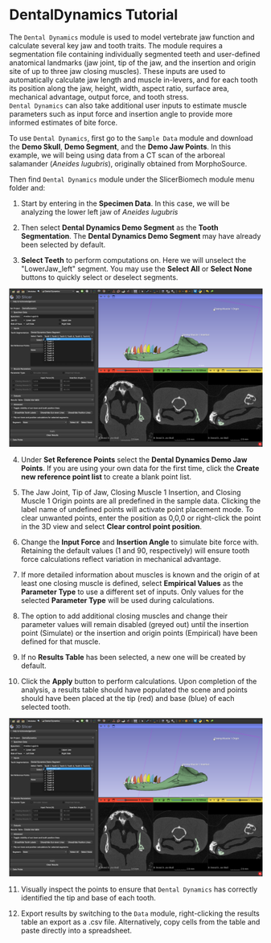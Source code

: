 # DentalDynamics Tutorial

The `Dental Dynamics` module is used to model vertebrate jaw function and calculate several key jaw and tooth traits. 
The module requires a segmentation file containing individually segmented teeth and user-defined anatomical landmarks (jaw joint, tip of the jaw, and the insertion and origin site of up to three jaw closing muscles). 
These inputs are used to automatically calculate jaw length and muscle in-levers, and for each tooth its position along the jaw, height, width, aspect ratio, surface area, mechanical advantage, output force, and tooth stress.  
`Dental Dynamics` can also take additional user inputs to estimate muscle parameters such as input force and insertion angle to provide more informed estimates of bite force.


To use `Dental Dynamics`, first go to the `Sample Data` module and download the **Demo Skull**, **Demo Segment**, and the **Demo Jaw Points**. In this example, we will being using data from a CT scan of the arboreal 
salamander (*Aneides lugubris*), originally obtained from MorphoSource.

Then find `Dental Dynamics` module under the SlicerBiomech module menu folder and:

1. Start by entering in the **Specimen Data**. In this case, we will be analyzing the lower left jaw of *Aneides lugubris*

2. Then select **Dental Dynamics Demo Segment** as the **Tooth Segmentation**. The **Dental Dynamics Demo Segment** may have already been selected by default.

3. **Select Teeth** to perform computations on. Here we will unselect the "LowerJaw_left" segment. You may use the **Select All** or **Select None** buttons to quickly select or deselect segments.

<img src="DentalDynamicsTut1.png">

4. Under **Set Reference Points** select the **Dental Dynamics Demo Jaw Points**. If you are using your own data for the first time, click the **Create new reference point list** to create a blank point list.

5. The Jaw Joint, Tip of Jaw, Closing Muscle 1 Insertion, and Closing Muscle 1 Origin points are all predefined in the sample data. Clicking the label name of undefined points will activate point placement mode. To clear unwanted points, enter the position as 0,0,0 or right-click the point in the 3D view and select **Clear control point position**.

6. Change the **Input Force** and **Insertion Angle** to simulate bite force with. Retaining the default values (1 and 90, respectively) will ensure tooth force calculations reflect variation in mechanical advantage. 

7. If more detailed information about muscles is known and the origin of at least one closing muscle is defined, select **Empirical Values** as the **Parameter Type** to use a different set of inputs. Only values for the selected **Parameter Type** will be used during calculations.

8. The option to add additional closing muscles and change their parameter values will remain disabled (greyed out) until the insertion point (Simulate) or the insertion and origin points (Empirical) have been defined for that muscle.

9. If no **Results Table** has been selected, a new one will be created by default.

10. Click the **Apply** button to perform calculations. Upon completion of the analysis, a results table should have populated the scene and points should have been placed at the tip (red) and base (blue) of each selected tooth. 

<img src="DentalDynamicsTut1.png">

11. Visually inspect the points to ensure that `Dental Dynamics` has correctly identified the tip and base of each tooth. 

12. Export results by switching to the `Data` module, right-clicking the results table an export as a .csv file. Alternatively, copy cells from the table and paste directly into a spreadsheet.
 






